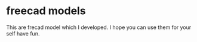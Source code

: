 # freecad models
 This are frecad model which I developed. I hope you can use them for your self have fun.
